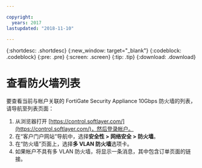 ```yaml
---

copyright:
  years: 2017
lastupdated: "2018-11-10"

---
```


{:shortdesc: .shortdesc}
{:new_window: target="_blank"}
{:codeblock: .codeblock}
{:pre: .pre}
{:screen: .screen}
{:tip: .tip}
{:download: .download}

# 查看防火墙列表
要查看当前与帐户关联的 FortiGate Security Appliance 10Gbps 防火墙的列表，请导航至列表页面：

1. 从浏览器打开 [https://control.softlayer.com/](https://control.softlayer.com/)，然后登录帐户。
2. 在“客户门户网站”导航中，选择**安全性 > 网络安全 > 防火墙**。
3. 在“防火墙”页面上，选择**多 VLAN 防火墙**选项卡。 
4. 如果帐户不具有多 VLAN 防火墙，将显示一条消息，其中包含订单页面的链接。 
